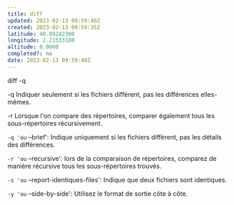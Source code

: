 ```yaml
---
title: diff
updated: 2023-02-13 09:59:40Z
created: 2023-02-13 09:59:35Z
latitude: 48.89242300
longitude: 2.21533100
altitude: 0.0000
completed?: no
date: 2023-02-13 09:59:40Z
---
```


diff -q

-q Indiquer seulement si les fichiers différent, pas les différences elles-mêmes.

-r Lorsque l'on compare des répertoires, comparer également tous les sous-répertoires récursivement.

`-q 'ou` –brief': Indique uniquement si les fichiers diffèrent, pas les détails des différences.

`-r 'ou` –recursive': lors de la comparaison de répertoires, comparez de manière récursive tous les sous-répertoires trouvés.

`-s 'ou` –report-identiques-files': Indique que deux fichiers sont identiques.

`-y 'ou` –side-by-side': Utilisez le format de sortie côte à côte.